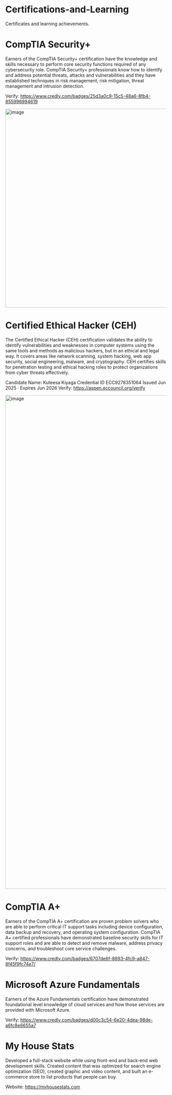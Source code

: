 # Certifications-and-Learning
Certificates and learning achievements.  

# CompTIA Security+

Earners of the CompTIA Security+ certification have the knowledge and skills necessary to perform core security functions required of any cybersecurity role. CompTIA Security+ professionals know how to identify and address potential threats, attacks and vulnerabilities and they have established techniques in risk management, risk mitigation, threat management and intrusion detection.

Verify: https://www.credly.com/badges/25d3a0c9-15c5-48a6-8fb4-855996994619

<img width="800" height="618" alt="image" src="https://github.com/user-attachments/assets/0ad3a48f-c49d-4cf3-bb86-bf2947c36fdf" />

# Certified Ethical Hacker (CEH)

The Certified Ethical Hacker (CEH) certification validates the ability to identify vulnerabilities and weaknesses in computer systems using the same tools and methods as malicious hackers, but in an ethical and legal way. It covers areas like network scanning, system hacking, web app security, social engineering, malware, and cryptography. CEH certifies skills for penetration testing and ethical hacking roles to protect organizations from cyber threats effectively.

Candidate Name: Kuteesa Kiyaga
Credential ID ECC9278351064
Issued Jun 2025 · Expires Jun 2026
Verify: https://aspen.eccouncil.org/verify

<img width="1942" height="1536" alt="image" src="https://github.com/user-attachments/assets/177b8842-fcd5-4835-ac58-9a4d57459269" />

# CompTIA A+
Earners of the CompTIA A+ certification are proven problem solvers who are able to perform critical IT support tasks including device configuration, data backup and recovery, and operating system configuration. CompTIA A+ certified professionals have demonstrated baseline security skills for IT support roles and are able to detect and remove malware, address privacy concerns, and troubleshoot core service challenges.

Verify: https://www.credly.com/badges/6707de6f-8893-4fc9-a847-8f45f9fc74e7/

# Microsoft Azure Fundamentals
Earners of the Azure Fundamentals certification have demonstrated foundational level knowledge of cloud services and how those services are provided with Microsoft Azure.

Verify: https://www.credly.com/badges/d00c3c54-6e20-4dea-98de-a6fc8e6655a7

# My House Stats

Developed a full-stack website while using front-end and back-end web development skills.  Created content that was optimized for search engine optimization (SEO), created graphic and video content, and built an e-commerce store to list products that people can buy.  

Website: https://myhousestats.com

